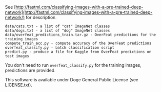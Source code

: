 See [http://fastml.com/classifying-images-with-a-pre-trained-deep-network](http://fastml.com/classifying-images-with-a-pre-trained-deep-network/) for description.

	data/cats.txt - a list of "cat" ImageNet classes
	data/dogs.txt - a list of "dog" ImageNet classes
	data/overfeat_predictions_train.tar.gz - OverFeat predictions for the training images
	compute_train_acc.py - compute accuracy of the OverFeat predictions
	overfeat_classify.py - batch classification script
	predict.py - produce a file for Kaggle from OverFeat predictions on test images

You don't need to run `overfeat_classify.py` for the training images, predictions are provided.

This software is available under Doge General Public License (see LICENSE.txt).
